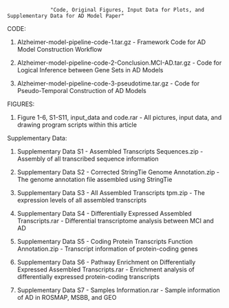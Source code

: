                   "Code, Original Figures, Input Data for Plots, and Supplementary Data for AD Model Paper"

CODE:
1. Alzheimer-model-pipeline-code-1.tar.gz - Framework Code for AD Model Construction Workflow

2. Alzheimer-model-pipeline-code-2-Conclusion.MCI-AD.tar.gz - Code for Logical Inference between Gene Sets in AD Models

3. Alzheimer-model-pipeline-code-3-pseudotime.tar.gz - Code for Pseudo-Temporal Construction of AD Models

FIGURES:
1. Figure 1-6, S1-S11, input_data and code.rar - All pictures, input data, and drawing program scripts within this article

Supplementary Data:
1. Supplementary Data S1 - Assembled Transcripts Sequences.zip - Assembly of all transcribed sequence information

2. Supplementary Data S2 - Corrected StringTie Genome Annotation.zip - The genome annotation file assembled using StringTie

3. Supplementary Data S3 - All Assembled Transcripts tpm.zip - The expression levels of all assembled transcripts

4. Supplementary Data S4 - Differentially Expressed Assembled Transcripts.rar - Differential transcriptome analysis between MCI and AD

5. Supplementary Data S5 - Coding Protein Transcripts Function Annotation.zip - Transcript information of protein-coding genes

6. Supplementary Data S6 - Pathway Enrichment on Differentially Expressed Assembled Transcripts.rar - Enrichment analysis of differentially expressed protein-coding transcripts

7. Supplementary Data S7 - Samples Information.rar - Sample information of AD in ROSMAP, MSBB, and GEO
